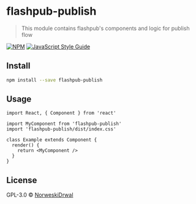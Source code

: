 # flashpub-publish

> This module contains flashpub&#x27;s components and logic for publish flow

[![NPM](https://img.shields.io/npm/v/flashpub-publish.svg)](https://www.npmjs.com/package/flashpub-publish) [![JavaScript Style Guide](https://img.shields.io/badge/code_style-standard-brightgreen.svg)](https://standardjs.com)

## Install

```bash
npm install --save flashpub-publish
```

## Usage

```tsx
import React, { Component } from 'react'

import MyComponent from 'flashpub-publish'
import 'flashpub-publish/dist/index.css'

class Example extends Component {
  render() {
    return <MyComponent />
  }
}
```

## License

GPL-3.0 © [NorweskiDrwal](https://github.com/NorweskiDrwal)
